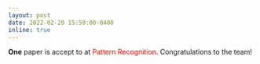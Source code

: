 ```yaml
---
layout: post
date: 2022-02-20 15:59:00-0400
inline: true
---
```

**One** paper is accept to at <font color=red>Pattern Recognition</font>. Congratulations to the team!